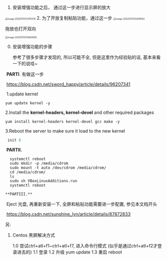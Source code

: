 1. 安装增强功能之后， 通过这一步进行显示屏的放大
<img src="C:\Users\duoduo.liu\AppData\Roaming\Typora\typora-user-images\image-20220112133115376.png" alt="image-20220112133115376" style="zoom: 50%;" />
2. 为了开放复制粘贴功能，通过这一步

<img src="C:\Users\duoduo.liu\AppData\Roaming\Typora\typora-user-images\image-20220112133449143.png" alt="image-20220112133449143" style="zoom:50%;" />

拖放也打开双向

<img src="C:\Users\duoduo.liu\AppData\Roaming\Typora\typora-user-images\image-20220112133630500.png" alt="image-20220112133630500" style="zoom:50%;" />



0. 安装增强功能的步骤

   参考了很多步骤才发现的, 所以可能不全, 但是这里作为经验贴的话, 基本来看一下的说哇~

​		**PARTI**.  有做这一步 

​		https://blog.csdn.net/sword_happy/article/details/96207341

​		1.update kernel	

```
yum update kernel -y
```

2.Install the **kernel-headers, kernel-devel** and other required packages

```
yum install kernel-headers kernel-devel gcc make -y
```

3.Reboot the server to make sure it load to the new kernel

```c
 init 6
```
​		**PARTII.**

```
  systemctl reboot
  sudo mkdir -p /media/cdrom
  sudo mount -t auto /dev/cdrom /media/cdrom/
  cd /media/cdrom/
  ls
  sudo sh VBoxLinuxAdditions.run 
  systemctl reboot
```

   	**PARTIII.**

​		Eject 光盘, 再重新安装一下, 全屏和粘贴功能需要进一步配置, 参见本文档开头

​		https://blog.csdn.net/sunshine_lyn/article/details/87872833



另: 

1. Centos 黑屏解决方式

   1.0 尝试ctrl+atl+f1~ctrl+atl+f7, 进入命令行模式 (似乎是通过ctrl+atl+f2才登录进去的)
   1.1 登录
   1.2 升级 yum update
   1.3 重启 reboot
